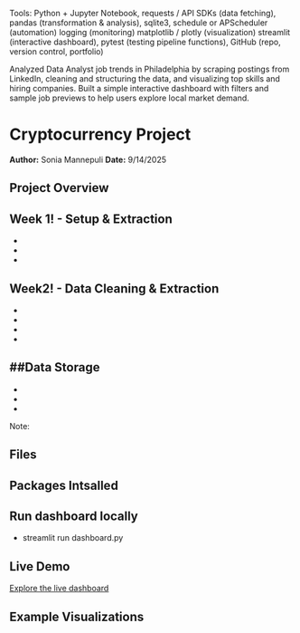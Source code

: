 Tools:
Python + Jupyter Notebook, 
requests / API SDKs (data fetching), 
pandas (transformation & analysis), 
sqlite3, 
schedule or APScheduler (automation)
logging (monitoring)
matplotlib / plotly (visualization)
streamlit (interactive dashboard),
pytest (testing pipeline functions), 
GitHub (repo, version control, portfolio)

Analyzed Data Analyst job trends in Philadelphia by scraping postings from LinkedIn, cleaning and structuring the data, and visualizing top skills and hiring companies. Built a simple interactive dashboard with filters and sample job previews to help users explore local market demand.

# Cryptocurrency Project

**Author:** Sonia Mannepuli
**Date:** 9/14/2025

## Project Overview


**Week 1!** - Setup & Extraction
-
-
-
-

**Week2!** - Data Cleaning & Extraction
-
-
-
-
-

##Data Storage
-
-
-
-

Note:

## Files




## Packages Intsalled


## Run dashboard locally
- streamlit run dashboard.py

## Live Demo
[Explore the live dashboard]()
    
## Example Visualizations

